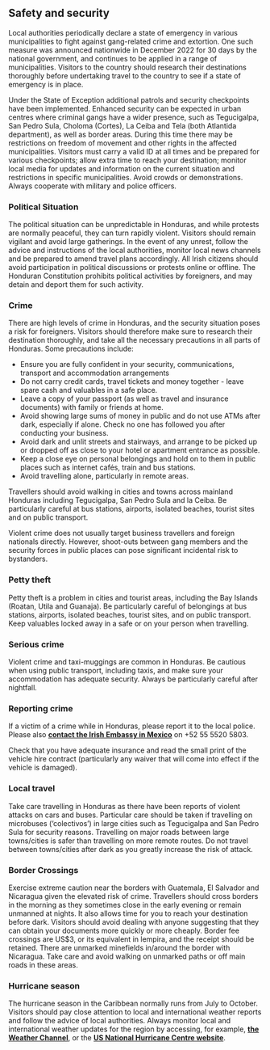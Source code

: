 ## Safety and security

Local authorities periodically declare a state of emergency in various municipalities to fight against gang-related crime and extortion. One such measure was announced nationwide in December 2022 for 30 days by the national government, and continues to be applied in a range of municipalities. Visitors to the country should research their destinations thoroughly before undertaking travel to the country to see if a state of emergency is in place.

Under the State of Exception additional patrols and security checkpoints have been implemented. Enhanced security can be expected in urban centres where criminal gangs have a wider presence, such as Tegucigalpa, San Pedro Sula, Choloma (Cortes), La Ceiba and Tela (both Atlantida department), as well as border areas. During this time there may be restrictions on freedom of movement and other rights in the affected municipalities. Visitors must carry a valid ID at all times and be prepared for various checkpoints; allow extra time to reach your destination; monitor local media for updates and information on the current situation and restrictions in specific municipalities. Avoid crowds or demonstrations. Always cooperate with military and police officers.

### **Political Situation**

The political situation can be unpredictable in Honduras, and while protests are normally peaceful, they can turn rapidly violent. Visitors should remain vigilant and avoid large gatherings. In the event of any unrest, follow the advice and instructions of the local authorities, monitor local news channels and be prepared to amend travel plans accordingly. All Irish citizens should avoid participation in political discussions or protests online or offline. The Honduran Constitution prohibits political activities by foreigners, and may detain and deport them for such activity.

### **Crime**

There are high levels of crime in Honduras, and the security situation poses a risk for foreigners. Visitors should therefore make sure to research their destination thoroughly, and take all the necessary precautions in all parts of Honduras. Some precautions include:

* Ensure you are fully confident in your security, communications, transport and accommodation arrangements
* Do not carry credit cards, travel tickets and money together - leave spare cash and valuables in a safe place.
* Leave a copy of your passport (as well as travel and insurance documents) with family or friends at home.
* Avoid showing large sums of money in public and do not use ATMs after dark, especially if alone. Check no one has followed you after conducting your business.
* Avoid dark and unlit streets and stairways, and arrange to be picked up or dropped off as close to your hotel or apartment entrance as possible.
* Keep a close eye on personal belongings and hold on to them in public places such as internet cafés, train and bus stations.
* Avoid travelling alone, particularly in remote areas.

Travellers should avoid walking in cities and towns across mainland Honduras including Tegucigalpa, San Pedro Sula and la Ceiba. Be particularly careful at bus stations, airports, isolated beaches, tourist sites and on public transport.

Violent crime does not usually target business travellers and foreign nationals directly. However, shoot-outs between gang members and the security forces in public places can pose significant incidental risk to bystanders.

### **Petty theft**

Petty theft is a problem in cities and tourist areas, including the Bay Islands (Roatan, Utila and Guanaja). Be particularly careful of belongings at bus stations, airports, isolated beaches, tourist sites, and on public transport. Keep valuables locked away in a safe or on your person when travelling.

### **Serious crime**

Violent crime and taxi-muggings are common in Honduras. Be cautious when using public transport, including taxis, and make sure your accommodation has adequate security. Always be particularly careful after nightfall.

### **Reporting crime**

If a victim of a crime while in Honduras, please report it to the local police. Please also [**contact the Irish Embassy in Mexico**](https://www.ireland.ie/en/mexico/mexicocity/) on +52 55 5520 5803.

Check that you have adequate insurance and read the small print of the vehicle hire contract (particularly any waiver that will come into effect if the vehicle is damaged).

### **Local travel**

Take care travelling in Honduras as there have been reports of violent attacks on cars and buses. Particular care should be taken if travelling on microbuses (‘colectivos’) in large cities such as Tegucigalpa and San Pedro Sula for security reasons. Travelling on major roads between large towns/cities is safer than travelling on more remote routes. Do not travel between towns/cities after dark as you greatly increase the risk of attack.

### **Border Crossings**

Exercise extreme caution near the borders with Guatemala, El Salvador and Nicaragua given the elevated risk of crime. Travellers should cross borders in the morning as they sometimes close in the early evening or remain unmanned at nights. It also allows time for you to reach your destination before dark. Visitors should avoid dealing with anyone suggesting that they can obtain your documents more quickly or more cheaply. Border fee crossings are US$3, or its equivalent in lempira, and the receipt should be retained. There are unmarked minefields in/around the border with Nicaragua. Take care and avoid walking on unmarked paths or off main roads in these areas.

### **Hurricane season**

The hurricane season in the Caribbean normally runs from July to October. Visitors should pay close attention to local and international weather reports and follow the advice of local authorities. Always monitor local and international weather updates for the region by accessing, for example, [**the Weather Channel**](http://www.weather.com/), or the [**US National Hurricane Centre website**](http://www.nhc.noaa.gov/).